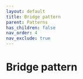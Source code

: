 ```yaml
---
layout: default
title: Bridge pattern
parent: Patterns
has_children: false
nav_order: 4
nav_exclude: true
---
```


# Bridge pattern